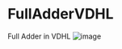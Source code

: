 # FullAdderVDHL
Full Adder in VDHL
![image](https://user-images.githubusercontent.com/78019581/196761519-bac6496c-2312-4423-b5e4-88e85c378d82.png)
